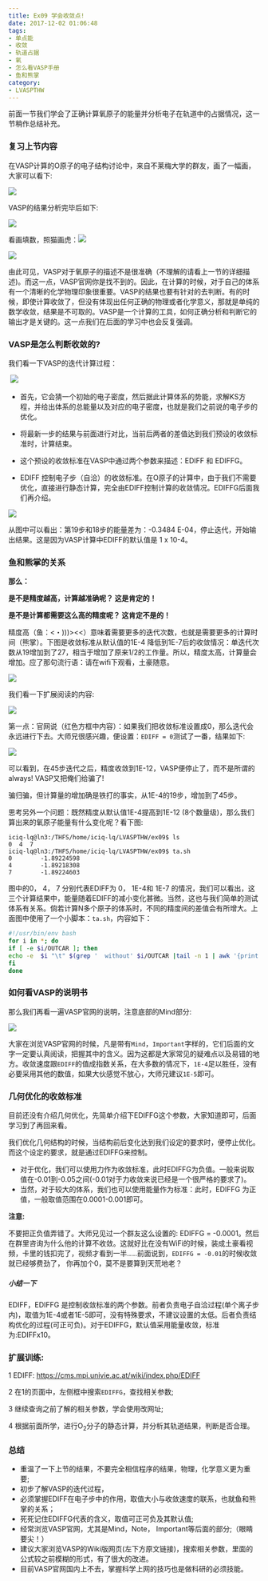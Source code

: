 ```yaml
---
title: Ex09 学会收敛点!
date: 2017-12-02 01:06:48
tags: 
- 单点能
- 收敛
- 轨道占据
- 氧
- 怎么看VASP手册
- 鱼和熊掌
category:
- LVASPTHW
---
```





前面一节我们学会了正确计算氧原子的能量并分析电子在轨道中的占据情况，这一节稍作总结补充。

 

### 复习上节内容

在VASP计算的O原子的电子结构讨论中，来自不莱梅大学的群友，画了一幅画，大家可以看下:



![](ex09/ex09-01.jpeg)



VASP的结果分析完毕后如下:



![](ex09/ex09-02.jpeg)



看画填数，照猫画虎：![](ex09/ex09-03.jpeg)

![](ex09/ex09-04.jpeg)



由此可见，VASP对于氧原子的描述不是很准确（不理解的请看上一节的详细描述)。而这一点，VASP官网你是找不到的。因此，在计算的时候，对于自己的体系有一个清晰的化学物理印象很重要。VASP的结果也要有针对的去判断。有的时候，即使计算收敛了，但没有体现出任何正确的物理或者化学意义，那就是单纯的数学收敛，结果是不可取的。VASP是一个计算的工具，如何正确分析和判断它的输出才是关键的。这一点我们在后面的学习中也会反复强调。



### VASP是怎么判断收敛的?

我们看一下VASP的迭代计算过程：

​                                               ![](ex09/ex09-05.jpeg)



* 首先，它会猜一个初始的电子密度，然后据此计算体系的势能，求解KS方程，并给出体系的总能量以及对应的电子密度，也就是我们之前说的电子步的优化。

* 将最新一步的结果与前面进行对比，当前后两者的差值达到我们预设的收敛标准时，计算结束。

* 这个预设的收敛标准在VASP中通过两个参数来描述：EDIFF 和 EDIFFG。

* EDIFF 控制电子步（自洽）的收敛标准。在O原子的计算中，由于我们不需要优化，直接进行静态计算，完全由EDIFF控制计算的收敛情况。EDIFFG后面我们再介绍。


![](ex09/ex09-06.jpeg)



 从图中可以看出：第19步和18步的能量差为：-0.3484 E-04，停止迭代，开始输出结果。这是因为VASP计算中EDIFF的默认值是 1 x 10-4。

 

### 鱼和熊掌的关系

**那么：**

**是不是精度越高，计算越准确呢？ 这是肯定的！**

**是不是计算都需要这么高的精度呢？ 这肯定不是的！**



精度高（鱼：<・)))><<）意味着需要更多的迭代次数，也就是需要更多的计算时间（熊掌）。下图是收敛标准从默认值的1E-4 降低到1E-7后的收敛情况：单迭代次数从19增加到了27，相当于增加了原来1/2的工作量。所以，精度太高，计算量会增加。应了那句流行语：请在wifi下观看，土豪随意。

 ![](ex09/ex09-07.jpeg)




我们看一下扩展阅读的内容:

 

![](ex09/ex09-08.jpeg)



第一点：官网说（红色方框中内容）：如果我们把收敛标准设置成0，那么迭代会永远进行下去。大师兄很感兴趣，便设置：`EDIFF = 0`测试了一番，结果如下:



![](ex09/ex09-09.jpeg)



可以看到，在45步迭代之后，精度收敛到1E-12，VASP便停止了，而不是所谓的always! VASP又把俺们给骗了!

骗归骗，但计算量的增加确是铁打的事实，从1E-4的19步，增加到了45步。




思考另外一个问题：既然精度从默认值1E-4提高到1E-12 (8个数量级)，那么我们算出来的氧原子能量有什么变化呢？看下图:

```
iciq-lq@ln3:/THFS/home/iciq-lq/LVASPTHW/ex09$ ls
0  4  7
iciq-lq@ln3:/THFS/home/iciq-lq/LVASPTHW/ex09$ ta.sh
0        -1.89224598
4        -1.89218308
7        -1.89224603
```



图中的0， 4， 7 分别代表EDIFF为 0，  1E-4和 1E-7 的情况，我们可以看出，这三个计算结果中，能量随着EDIFF的减小变化甚微。当然，这也与我们简单的测试体系有关系。倘若计算N多个原子的体系时，不同的精度间的差值会有所增大。上面图中使用了一个小脚本：`ta.sh`，内容如下：

```bash
#!/usr/bin/env bash
for i in *; do
if [ -e $i/OUTCAR ]; then
echo -e  $i "\t" $(grep '  without' $i/OUTCAR |tail -n 1 | awk '{print $7}')
fi
done
```



### 如何看VASP的说明书

那么我们再看一遍VASP官网的说明，注意底部的Mind部分:



![](ex09/ex09-10.jpeg)




大家在浏览VASP官网的时候，凡是带有`Mind`，`Important`字样的，它们后面的文字一定要认真阅读，把握其中的含义。因为这都是大家常见的疑难点以及易错的地方。收敛速度跟`EDIFF`的值成指数关系，在大多数的情况下，`1E-4`足以胜任，没有必要采用其他的数值，如果大伙感觉不放心，大师兄建议`1E-5`即可。

 

### 几何优化的收敛标准



目前还没有介绍几何优化，先简单介绍下EDIFFG这个参数，大家知道即可，后面学习到了再回来看。



我们优化几何结构的时候，当结构前后变化达到我们设定的要求时，便停止优化。而这个设定的要求，就是通过EDIFFG来控制。

* 对于优化，我们可以使用力作为收敛标准，此时EDIFFG为负值。一般来说取值在-0.01到-0.05之间(-0.01对于力收敛来说已经是一个很严格的要求了)。
* 当然，对于较大的体系，我们也可以使用能量作为标准：此时，EDIFFG 为正值，一般取值范围在0.0001-0.001即可。

 **注意:**

不要把正负值弄错了。大师兄见过一个群友这么设置的: EDIFFG = -0.0001。然后在群里咨询为什么他的计算不收敛。这就好比在没有WiFi的时候，装成土豪看视频，卡里的钱扣完了，视频才看到一半…..前面说到，`EDIFFG = -0.01`的时候收敛就已经够费劲了， 你再加个0，莫不是要算到天荒地老？

 

##### 小结一下

EDIFF，EDIFFG 是控制收敛标准的两个参数。前者负责电子自洽过程(单个离子步内)，取值为1E-4或者1E-5即可，没有特殊要求，不建议设置的太低。后者负责结构优化的过程(可正可负)。对于EDIFFG，默认值采用能量收敛，标准为:EDIFFx10。





### 扩展训练:



1 EDIFF: https://cms.mpi.univie.ac.at/wiki/index.php/EDIFF

2 在1的页面中，左侧框中搜索`EDIFFG`，查找相关参数;

3 继续查询之前了解的相关参数，学会使用改网址;

4  根据前面所学，进行O$_2$分子的静态计算，并分析其轨道结果，判断是否合理。



### 总结



* 重温了一下上节的结果，不要完全相信程序的结果，物理，化学意义更为重要;
* 初步了解VASP的迭代过程，
* 必须掌握EDIFF在电子步中的作用，取值大小与收敛速度的联系，也就鱼和熊掌的关系；
* 死死记住EDIFFG代表的含义，取值可正可负及其默认值;
* 经常浏览VASP官网，尤其是Mind，Note， Important等后面的部分;（眼睛要尖！）
* 建议大家浏览VASP的Wiki版网页(左下方原文链接)，搜索相关参数，里面的公式较之前模糊的形式，有了很大的改进。
* 目前VASP官网国内上不去，掌握科学上网的技巧也是做科研的必须技能。